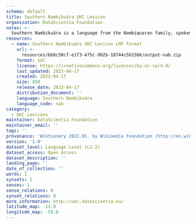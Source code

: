 ```yaml
---
schema: default
title: Southern Nambikuára UKC Lexicon
organization: DataScientia Foundation
notes: >-
  Southern Nambikuára is a language from the Nambiquaran family, spoken in South America. The UKC Lexicon of Southern Nambikuára is represented as a lexico-semantic network. It consists of words, word senses, synsets, as well as sense-level and synset-level relationships.
resources:
  - name: Southern Nambikuára UKC Lexicon LMF format
    url: >-
      resources/bb8c50cf-e1f3-475c-902b-18744c5b33b6/output-nab.zip
    format: xml
    license: https://creativecommons.org/licenses/by-nc-sa/4.0/
    last_updated: 2023-04-17
    created: 2023-04-17
    size: 850
    release_date: 2023-04-17
    distribution_document: ''
    language: Southern Nambikuára
    language_code: nab
category:
  - UKC Lexicons
maintainer: DataScientia Foundation
maintainer_email: ''
tags: ''
provenance: 'Wiktionary 2022.01. by Wikimedia Foundation (http://en.wiktionary.org); KinDiv: Kinship Diversity 1.0 by Temuulen Khishigsuren (http://ukc.disi.unitn.it/index.php/kinship/); Princeton WordNet 2.1 by Princeton University (https://wordnet.princeton.edu)'
version: '1.0'
dataset_level: Language Level (L1-2)
dataset_access: Open Access
dataset_description: ''
landing_page: ''
date_of_collection: ''
words: 1
synsets: 1
senses: 1
sense_relations: 0
synset_relations: 0
more_information: http://ukc.datascientia.eu/
latitude_map: -13.0
longitude_map: -59.0
---
```

